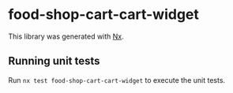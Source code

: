 # food-shop-cart-cart-widget

This library was generated with [Nx](https://nx.dev).

## Running unit tests

Run `nx test food-shop-cart-cart-widget` to execute the unit tests.
